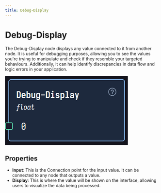 ```yaml
---
title: Debug-Display
---
```


# Debug-Display

The Debug-Display node displays any value connected to it from another node. It is useful for debugging purposes, allowing you to see the values you're trying to manipulate and check if they resemble your targeted behaviours. Additionally, it can help identify discrepancies in data flow and logic errors in your application.

![Image of the Debug Display Node](debug-display.png)

## Properties

- **Input**: This is the Connection point for the input value. It can be connected to any node that outputs a value.
- **Display**: This is where the value will be shown on the interface, allowing users to visualize the data being processed.
